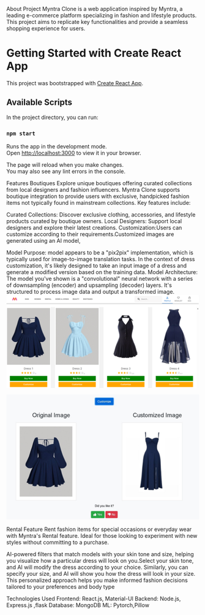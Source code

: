 About Project
Myntra Clone is a web application inspired by Myntra, a leading e-commerce platform specializing in fashion and lifestyle products. This project aims to replicate key functionalities and provide a seamless shopping experience for users.
# Getting Started with Create React App

This project was bootstrapped with [Create React App](https://github.com/facebook/create-react-app).

## Available Scripts

In the project directory, you can run:

### `npm start`

Runs the app in the development mode.\
Open [http://localhost:3000](http://localhost:3000) to view it in your browser.

The page will reload when you make changes.\
You may also see any lint errors in the console.


Features
Boutiques
Explore unique boutiques offering curated collections from local designers and fashion influencers. Myntra Clone supports boutique integration to provide users with exclusive, handpicked fashion items not typically found in mainstream collections. Key features include:

Curated Collections: Discover exclusive clothing, accessories, and lifestyle products curated by boutique owners.
Local Designers: Support local designers and explore their latest creations.
Customization:Users can customize according to their requirements.Customized images are generated using an AI model,

Model Purpose:
model appears to be a "pix2pix" implementation, which is typically used for image-to-image translation tasks. In the context of dress customization, it's likely designed to take an input image of a dress and generate a modified version based on the training data.
Model Architecture:
The model you've shown is a "convolutional" neural network with a series of downsampling (encoder) and upsampling (decoder) layers. It's structured to process image data and output a transformed image.
![image](./Screenshots/boutique.png)

![image](./Screenshots/screenshot1.jpeg)

Rental Feature
Rent fashion items for special occasions or everyday wear with Myntra's Rental feature. Ideal for those looking to experiment with new styles without committing to a purchase. 

 AI-powered filters that match models with your skin tone and size, helping you visualize how a particular dress will look on you.Select your skin tone, and AI will modify the dress according to your choice. Similarly, you can specify your size, and AI will show you how the dress will look in your size. This personalized approach helps you make informed fashion decisions tailored to your preferences and body type



Technologies Used
Frontend: React.js, Material-UI
Backend: Node.js, Express.js ,flask
Database: MongoDB 
ML: Pytorch,Pillow


